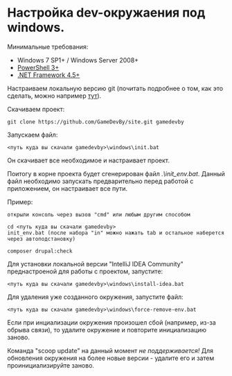 # Настройка dev-окружаения под windows.

Минимальные требования:

* Windows 7 SP1+ / Windows Server 2008+
* [PowerShell 3+](https://www.microsoft.com/en-us/download/details.aspx?id=34595)
* [.NET Framework 4.5+](https://www.microsoft.com/net/download)

Настраиваем локальную версию git (почитать подробнее о том, как это сделать, можно например [тут](https://habr.com/ru/post/125799)).

Скачиваем проект:

```
git clone https://github.com/GameDevBy/site.git gamedevby
```

Запускаем файл:
```
<путь куда вы скачали gamedevby>\windows\init.bat
```

Он скачивает все необходимое и настраивает проект.

Поитогу в корне проекта будет сгенерирован файл _.\init_env.bat_.
Данный файл необходимо запускать предварительно перед работой с приложением, он настраивает все пути.

Пример:
```
открыли консоль через вызов "cmd" или любым другим способом

cd <путь куда вы скачали gamedevby>
init_env.bat (после набора "in" можно нажать tab и остальное наберется через автоподстановку)

composer drupal:check
```

Для установки локальной версии "IntelliJ IDEA Community" преднастроеной для работы с проектом, запустите:
```
<путь куда вы скачали gamedevby>\windows\install-idea.bat
```

Для удаления уже созданного окружения, запустите файл:
```
<путь куда вы скачали gamedevby>\windows\force-remove-env.bat
```

Если при инциализации окружения произошел сбой (например, из-за обрыва связи), то удалите окружение и повторите инициализацию заново.

Команда "scoop update" на данный момент _не поддерживается!_ Для обновления окружения на более новые версии - удалите его и затем проинициализируйте заново.
